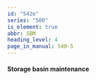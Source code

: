 ```yaml
---
id: "542e"
series: "500"
is_element: true
abbr: SBM
heading_level: 4
page_in_manual: 540-5
---
```


#### Storage basin maintenance